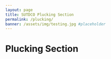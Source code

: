 ```yaml
---
layout: page
title: SUTDCO Plucking Section
permalink: /plucking/
banner: /assets/img/testing.jpg #placeholder
---
```


<!-- placeholder title -->

# Plucking Section
